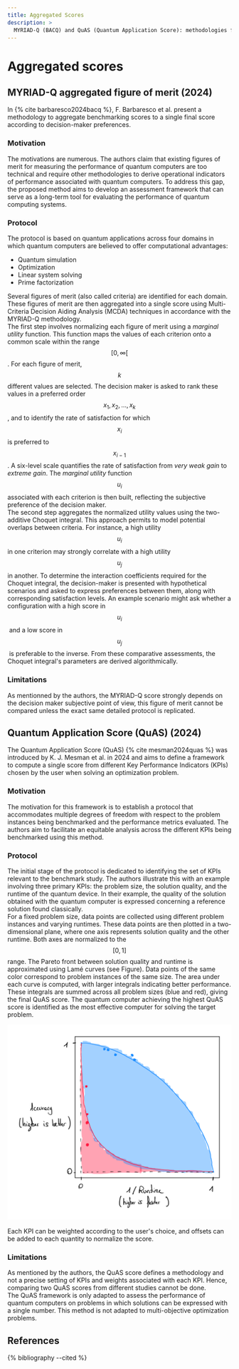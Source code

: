 ```yaml
---
title: Aggregated Scores
description: >
  MYRIAD-Q (BACQ) and QuAS (Quantum Application Score): methodologies for aggregating quantum benchmarking scores into a single performance metric.
---
```


# Aggregated scores

<div id="myriad-Q"></div>

## MYRIAD-Q aggregated figure of merit (2024)

In {% cite barbaresco2024bacq %}, F. Barbaresco et al. present a methodology to aggregate benchmarking scores to a single final score according to decision-maker preferences.

### Motivation

The motivations are numerous. The authors claim that existing figures of merit for measuring the performance of quantum computers are too technical and require other methodologies to derive operational indicators of performance associated with quantum computers. To address this gap, the proposed method aims to develop an assessment framework that can serve as a long-term tool for evaluating the performance of quantum computing systems.

### Protocol

The protocol is based on quantum applications across four domains in which quantum computers are believed to offer computational advantages:
- Quantum simulation
- Optimization
- Linear system solving
- Prime factorization

Several figures of merit (also called criteria) are identified for each domain. These figures of merit are then aggregated into a single score using Multi-Criteria Decision Aiding Analysis (MCDA) techniques in accordance with the MYRIAD-Q methodology.  
The first step involves normalizing each figure of merit using a *marginal utility* function. This function maps the values of each criterion onto a common scale within the range $$\mathopen{[} 0, \infty \mathclose{[}$$. For each figure of merit, $$k$$ different values are selected. The decision maker is asked to rank these values in a preferred order $${x_1, x_2, ..., x_k}$$, and to identify the rate of satisfaction for which $$x_i$$ is preferred to $$x_{i-1}$$. A six-level scale quantifies the rate of satisfaction from *very weak gain* to *extreme gain*. The *marginal utility* function $$u_i$$ associated with each criterion is then built, reflecting the subjective preference of the decision maker.  
The second step aggregates the normalized utility values using the two-additive Choquet integral. This approach permits to model potential overlaps between criteria. For instance, a high utility $$u_i$$ in one criterion may strongly correlate with a high utility $$u_j$$ in another. To determine the interaction coefficients required for the Choquet integral, the decision-maker is presented with hypothetical scenarios and asked to express preferences between them, along with corresponding satisfaction levels. An example scenario might ask whether a configuration with a high score in $$u_i$$​ and a low score in $$u_j$$​ is preferable to the inverse. From these comparative assessments, the Choquet integral's parameters are derived algorithmically.

### Limitations

As mentionned by the authors, the MYRIAD-Q score strongly depends on the decision maker subjective point of view, this figure of merit cannot be compared unless the exact same detailed protocol is replicated. 

<div id="quas"></div>

## Quantum Application Score (QuAS) (2024)

The Quantum Application Score (QuAS) {% cite mesman2024quas %} was introduced by K. J. Mesman et al. in 2024 and aims to define a framework to compute a single score from different Key Performance Indicators (KPIs) chosen by the user when solving an optimization problem.

### Motivation

The motivation for this framework is to establish a protocol that accommodates multiple degrees of freedom with respect to the problem instances being benchmarked and the performance metrics evaluated. The authors aim to facilitate an equitable analysis across the different KPIs being benchmarked using this method.

### Protocol

The initial stage of the protocol is dedicated to identifying the set of KPIs relevant to the benchmark study. The authors illustrate this with an example involving three primary KPIs: the problem size, the solution quality, and the runtime of the quantum device. In their example, the quality of the solution obtained with the quantum computer is expressed concerning a reference solution found classically.  
For a fixed problem size, data points are collected using different problem instances and varying runtimes. These data points are then plotted in a two-dimensional plane, where one axis represents solution quality and the other runtime. Both axes are normalized to the $$[0, 1]$$ range. The Pareto front between solution quality and runtime is approximated using Lamé curves (see Figure). Data points of the same color correspond to problem instances of the same size. The area under each curve is computed, with larger integrals indicating better performance. These integrals are summed across all problem sizes (blue and red), giving the final QuAS score. The quantum computer achieving the highest QuAS score is identified as the most effective computer for solving the target problem.

<div class="center">
  <img src="/img/application-level-benchmark/QuAS.png" class="img-small" alt="Curves associated with the protocol QuAS"/>
</div>

Each KPI can be weighted according to the user's choice, and offsets can be added to each quantity to normalize the score.

### Limitations

As mentioned by the authors, the QuAS score defines a methodology and not a precise setting of KPIs and weights associated with each KPI. Hence, comparing two QuAS scores from different studies cannot be done.  
The QuAS framework is only adapted to assess the performance of quantum computers on problems in which solutions can be expressed with a single number. This method is not adapted to multi-objective optimization problems.

## References
{% bibliography --cited %}
